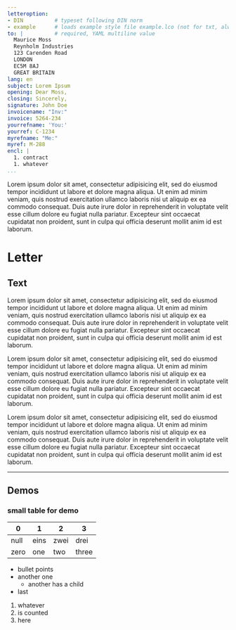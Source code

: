 ```yaml
---
letteroption:
- DIN          # typeset following DIN norm
- example      # loads example style file example.lco (not for txt, always dinover.md)
to: |          # required, YAML multiline value
  Maurice Moss  
  Reynholm Industries  
  123 Carenden Road  
  LONDON  
  EC5M 8AJ  
  GREAT BRITAIN
lang: en
subject: Lorem Ipsum
opening: Dear Moss,
closing: Sincerely,
signature: John Doe
invoicename: "Inv:"
invoice: 5264-234
yourrefname: 'You:'
yourref: C-1234
myrefname: "Me:"
myref: M-288
encl: |
  1. contract  
  1. whatever 
...
```


<!-- This is the actual letter content -->


Lorem ipsum dolor sit amet, consectetur adipisicing elit, sed do eiusmod
tempor incididunt ut labore et dolore magna aliqua. Ut enim ad minim  
veniam, quis nostrud exercitation ullamco laboris nisi ut aliquip ex ea
commodo consequat. Duis aute irure dolor in reprehenderit in voluptate
velit esse cillum dolore eu fugiat nulla pariatur. Excepteur sint
occaecat cupidatat non proident, sunt in culpa qui officia deserunt
mollit anim id est laborum.

# Letter

## Text

Lorem ipsum dolor sit amet, consectetur adipisicing elit, sed do eiusmod
tempor incididunt ut labore et dolore magna aliqua. Ut enim ad minim  
veniam, quis nostrud exercitation ullamco laboris nisi ut aliquip ex ea
commodo consequat. Duis aute irure dolor in reprehenderit in voluptate
velit esse cillum dolore eu fugiat nulla pariatur. Excepteur sint
occaecat cupidatat non proident, sunt in culpa qui officia deserunt
mollit anim id est laborum.

Lorem ipsum dolor sit amet, consectetur adipisicing elit, sed do eiusmod
tempor incididunt ut labore et dolore magna aliqua. Ut enim ad minim  
veniam, quis nostrud exercitation ullamco laboris nisi ut aliquip ex ea
commodo consequat. Duis aute irure dolor in reprehenderit in voluptate
velit esse cillum dolore eu fugiat nulla pariatur. Excepteur sint
occaecat cupidatat non proident, sunt in culpa qui officia deserunt
mollit anim id est laborum.

Lorem ipsum dolor sit amet, consectetur adipisicing elit, sed do eiusmod
tempor incididunt ut labore et dolore magna aliqua. Ut enim ad minim  
veniam, quis nostrud exercitation ullamco laboris nisi ut aliquip ex ea
commodo consequat. Duis aute irure dolor in reprehenderit in voluptate
velit esse cillum dolore eu fugiat nulla pariatur. Excepteur sint
occaecat cupidatat non proident, sunt in culpa qui officia deserunt
mollit anim id est laborum.

***
## Demos

### small table for demo

  0 | 1 | 2 | 3
 ---|---|---|---
null|eins|zwei|drei
zero|one|two|three

* bullet points
* another one
  * another has a child
* last

1. whatever
2. is counted
3. here

